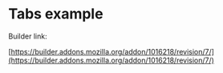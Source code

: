 # Tabs example

Builder link:

[https://builder.addons.mozilla.org/addon/1016218/revision/7/](https://builder.addons.mozilla.org/addon/1016218/revision/7/)